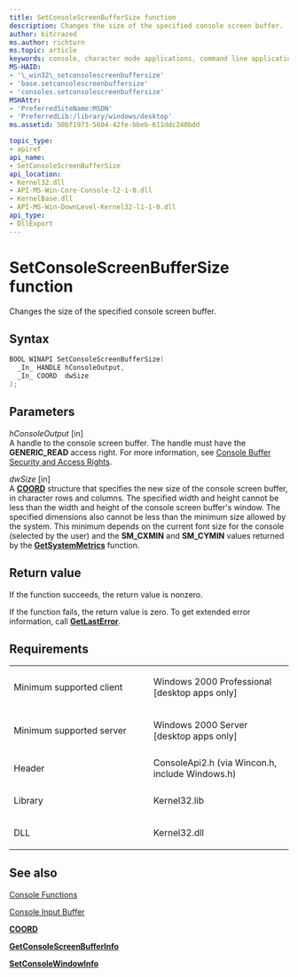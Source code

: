```yaml
---
title: SetConsoleScreenBufferSize function
description: Changes the size of the specified console screen buffer.
author: bitcrazed
ms.author: richturn
ms.topic: article
keywords: console, character mode applications, command line applications, terminal applications, console api
MS-HAID:
- '\_win32\_setconsolescreenbuffersize'
- 'base.setconsolescreenbuffersize'
- 'consoles.setconsolescreenbuffersize'
MSHAttr:
- 'PreferredSiteName:MSDN'
- 'PreferredLib:/library/windows/desktop'
ms.assetid: 50bf1973-5604-42fe-bbeb-611ddc240bdd

topic_type:
- apiref
api_name:
- SetConsoleScreenBufferSize
api_location:
- Kernel32.dll
- API-MS-Win-Core-Console-l2-1-0.dll
- KernelBase.dll
- API-MS-Win-DownLevel-Kernel32-l1-1-0.dll
api_type:
- DllExport
---
```


# SetConsoleScreenBufferSize function


Changes the size of the specified console screen buffer.

Syntax
------

```C
BOOL WINAPI SetConsoleScreenBufferSize(
  _In_ HANDLE hConsoleOutput,
  _In_ COORD  dwSize
);
```

Parameters
----------

*hConsoleOutput* \[in\]  
A handle to the console screen buffer. The handle must have the **GENERIC\_READ** access right. For more information, see [Console Buffer Security and Access Rights](console-buffer-security-and-access-rights.md).

*dwSize* \[in\]  
A [**COORD**](coord-str.md) structure that specifies the new size of the console screen buffer, in character rows and columns. The specified width and height cannot be less than the width and height of the console screen buffer's window. The specified dimensions also cannot be less than the minimum size allowed by the system. This minimum depends on the current font size for the console (selected by the user) and the **SM\_CXMIN** and **SM\_CYMIN** values returned by the [**GetSystemMetrics**](https://msdn.microsoft.com/library/windows/desktop/ms724385) function.

Return value
------------

If the function succeeds, the return value is nonzero.

If the function fails, the return value is zero. To get extended error information, call [**GetLastError**](https://msdn.microsoft.com/library/windows/desktop/ms679360).

Requirements
------------

<table>
<colgroup>
<col width="50%" />
<col width="50%" />
</colgroup>
<tbody>
<tr class="odd">
<td><p>Minimum supported client</p></td>
<td><p>Windows 2000 Professional [desktop apps only]</p></td>
</tr>
<tr class="even">
<td><p>Minimum supported server</p></td>
<td><p>Windows 2000 Server [desktop apps only]</p></td>
</tr>
<tr class="odd">
<td><p>Header</p></td>
<td>ConsoleApi2.h (via Wincon.h, include Windows.h)</td>
</tr>
<tr class="even">
<td><p>Library</p></td>
<td>Kernel32.lib</td>
</tr>
<tr class="odd">
<td><p>DLL</p></td>
<td>Kernel32.dll</td>
</tr>
<tr class="even">
</tr>
<tr class="odd">
</tr>
<tr class="even">
</tr>
</tbody>
</table>

## <span id="see_also"></span>See also


[Console Functions](console-functions.md)

[Console Input Buffer](console-input-buffer.md)

[**COORD**](coord-str.md)

[**GetConsoleScreenBufferInfo**](getconsolescreenbufferinfo.md)

[**SetConsoleWindowInfo**](setconsolewindowinfo.md)

 

 




